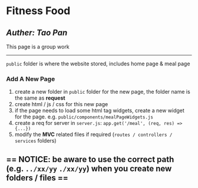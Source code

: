 # Fitness Food 
## _Auther: Tao Pan_

This page is a group work

---

`public` folder is where the website stored, includes home page & meal page

### Add A New Page

1. create a new folder in `public` folder for the new page, the folder name is the same as **request**
2. create html / js / css for this new page
3. if the page needs to load some html tag widgets, create a new widget for the page. e.g. `public/components/mealPageWidgets.js`
4. create a req for server in `server.js`: `app.get('/meal', (req, res) => {...})`
5. modify the **MVC** related files if required (`routes / controllers / services` folders)

== NOTICE: be aware to use the correct **path** (e.g. `../xx/yy` `./xx/yy`) when you create new folders / files ==
---